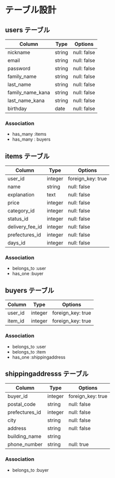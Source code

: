 # テーブル設計

## users テーブル

| Column           | Type   | Options     |
| ---------------- | ------ | ----------- |
| nickname         | string | null: false |
| email            | string | null: false |
| password         | string | null: false |
| family_name      | string | null: false |
| last_name        | string | null: false |
| family_name_kana | string | null: false |
| last_name_kana   | string | null: false |
| birthday         | date   | null: false |

### Association

- has_many :items
- has_many : buyers

## items テーブル

| Column          | Type    | Options           |
| ----------------| ------- | ----------------- |
| user_id         | integer | foreign_key: true |
| name            | string  | null: false       |
| explanation     | text    | null: false       |
| price           | integer | null: false       |
| category_id     | integer | null: false       |
| status_id       | integer | null: false       |
| delivery_fee_id | integer | null: false       |
| prefectures_id  | integer | null: false       |
| days_id         | integer | null: false       |

### Association

- belongs_to :user
- has_one :buyer

## buyers テーブル

| Column   | Type    | Options           |
| ---------| ------- | ----------------- |
| user_id  | integer | foreign_key: true |
| item_id  | integer | foreign_key: true |


### Association

- belongs_to :user
- belongs_to :item
- has_one :shippingaddress

## shippingaddresss テーブル

| Column                | Type    | Options           |
| ----------------------| ------- | ----------------- |
| buyer_id              | integer | foreign_key: true |
| postal_code           | string  | null: false       |
| prefectures_id        | integer | null: false       |
| city                  | string  | null: false       |
| address               | string  | null: false       |
| building_name         | string  |                   |
| phone_number          | string  | null: true        |



### Association

- belongs_to :buyer